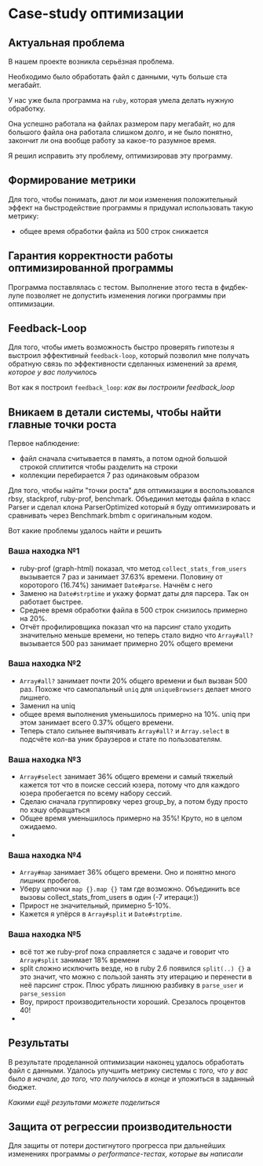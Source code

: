# Case-study оптимизации

## Актуальная проблема
В нашем проекте возникла серьёзная проблема.

Необходимо было обработать файл с данными, чуть больше ста мегабайт.

У нас уже была программа на `ruby`, которая умела делать нужную обработку.

Она успешно работала на файлах размером пару мегабайт, но для большого файла она работала слишком долго, и не было понятно, закончит ли она вообще работу за какое-то разумное время.

Я решил исправить эту проблему, оптимизировав эту программу.

## Формирование метрики
Для того, чтобы понимать, дают ли мои изменения положительный эффект на быстродействие программы я придумал использовать такую метрику: 
- общее время обработки файла из 500 строк снижается

## Гарантия корректности работы оптимизированной программы
Программа поставлялась с тестом. Выполнение этого теста в фидбек-лупе позволяет не допустить изменения логики программы при оптимизации.

## Feedback-Loop
Для того, чтобы иметь возможность быстро проверять гипотезы я выстроил эффективный `feedback-loop`, который позволил мне получать обратную связь по эффективности сделанных изменений за *время, которое у вас получилось*

Вот как я построил `feedback_loop`: *как вы построили feedback_loop*

## Вникаем в детали системы, чтобы найти главные точки роста
Первое наблюдение:
- файл сначала считывается в память, а потом одной большой строкой сплитится чтобы разделить на строки
- коллекции перебирается 7 раз одинаковым образом


Для того, чтобы найти "точки роста" для оптимизации я воспользовался rbsy, stackprof, ruby-prof, benchmark.
Объединил методы файла в класс Parser и сделал клона ParserOptimized который я буду оптимизировать и сравнивать через Benchmark.bmbm с оригинальным кодом.


Вот какие проблемы удалось найти и решить

### Ваша находка №1
- ruby-prof (graph-html) показал, что метод `collect_stats_from_users` вызывается 7 раз и занимает 37.63% времени. Половину от короторого (16.74%) занимает `Date#parse`. Начнём с него
- Заменю на `Date#strptime` и укажу формат даты для парсера. Так он работает быстрее.
- Среднее время обработки файла в 500 строк снизилось примерно на 20%.
- Отчёт профилировщика показал что на парсинг стало уходить значительно меньше времени, но теперь стало видно что `Array#all?` вызывается 500 раз занимает примерно 20% общего времени

### Ваша находка №2
- `Array#all?` занимает почти 20% общего времени и был вызван 500 раз. Похоже что самопальный `uniq` для `uniqueBrowsers` делает много лишнего.
- Заменил на uniq
- общее время выполнения уменьшилось примерно на 10%. uniq при этом занимает всего 0.37% общего времени.
- Теперь стало сильнее выпячивать `Array#all?` и `Array.select` в подсчёте кол-ва уник браузеров и стате по пользователям.

### Ваша находка №3
- `Array#select` занимает 36% общего времени и самый тяжелый кажется тот что в поиске сессий юзера, потому что для каждого юзера пробегается по всему набору сессий.
- Сделаю сначала группировку через group_by, а потом буду просто по хэшу обращаться
- Общее время уменьшилось примерно на 35%! Круто, но в целом ожидаемо.
- 

### Ваша находка №4
- `Array#map` занимает 36% общего времени. Оно и понятно много лишних пробегов.
- Уберу цепочки `map {}.map {}` там где возможно. Объединить все вызовы collect_stats_from_users в один (-7 итераци:))
- Прирост не значительный, примерно 5-10%.
- Кажется я упёрся в `Array#split` и `Date#strptime`.

### Ваша находка №5
- всё тот же ruby-prof пока справляется с задаче и говорит что `Array#split` занимает 18% времени
- split сложно исключить везде, но в ruby 2.6 появился `split(..) {}` а это значит, что можно с пользой занять эту итерацию и перенести в неё парсинг строк. Плюс убрать лишнюю разбивку в `parse_user` и `parse_session` 
- Воу, прирост производительности хороший. Срезалось процентов 40!
- 

## Результаты
В результате проделанной оптимизации наконец удалось обработать файл с данными.
Удалось улучшить метрику системы с *того, что у вас было в начале, до того, что получилось в конце* и уложиться в заданный бюджет.

*Какими ещё результами можете поделиться*

## Защита от регрессии производительности
Для защиты от потери достигнутого прогресса при дальнейших изменениях программы *о performance-тестах, которые вы написали*

